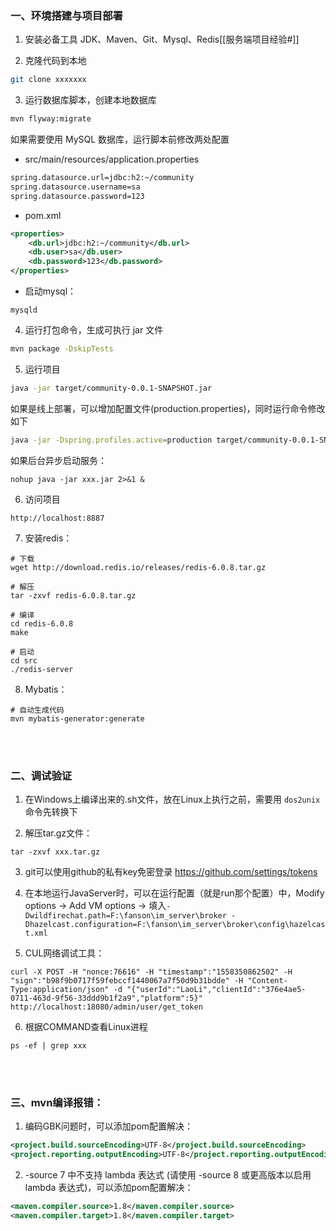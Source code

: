 ### 一、环境搭建与项目部署
1. 安装必备工具  JDK、Maven、Git、Mysql、Redis[[服务端项目经验#]]

2. 克隆代码到本地  
```sh  
git clone xxxxxxx
```  

3. 运行数据库脚本，创建本地数据库  
```sh  
mvn flyway:migrate
```  

如果需要使用 MySQL 数据库，运行脚本前修改两处配置 
- src/main/resources/application.properties
```sh
spring.datasource.url=jdbc:h2:~/community  
spring.datasource.username=sa  
spring.datasource.password=123  
```
- pom.xml  
```xml
<properties>  
    <db.url>jdbc:h2:~/community</db.url>    
    <db.user>sa</db.user>    
    <db.password>123</db.password>
</properties>  
```  
- 启动mysql：
```shell
mysqld
```

4. 运行打包命令，生成可执行 jar 文件  
```sh  
mvn package -DskipTests
```

5. 运行项目  
```sh  
java -jar target/community-0.0.1-SNAPSHOT.jar
```

如果是线上部署，可以增加配置文件(production.properties)，同时运行命令修改如下  
```sh  
java -jar -Dspring.profiles.active=production target/community-0.0.1-SNAPSHOT.jar
```  

如果后台异步启动服务：
```shell
nohup java -jar xxx.jar 2>&1 &
```

6. 访问项目  
```  
http://localhost:8887  
```

7. 安装redis：
```shell
# 下载
wget http://download.redis.io/releases/redis-6.0.8.tar.gz

# 解压
tar -zxvf redis-6.0.8.tar.gz

# 编译
cd redis-6.0.8
make

# 启动
cd src
./redis-server
```

8. Mybatis：
```shell
# 自动生成代码
mvn mybatis-generator:generate
```

<br><br>
### 二、调试验证
1. 在Windows上编译出来的.sh文件，放在Linux上执行之前，需要用 `dos2unix` 命令先转换下

2. 解压tar.gz文件：
```shell
tar -zxvf xxx.tar.gz
```

3. git可以使用github的私有key免密登录 https://github.com/settings/tokens

4. 在本地运行JavaServer时，可以在运行配置（就是run那个配置）中，Modify options -> Add VM options -> 填入`-Dwildfirechat.path=F:\fanson\im_server\broker -Dhazelcast.configuration=F:\fanson\im_server\broker\config\hazelcast.xml`

5. CUL网络调试工具：
```shell
curl -X POST -H "nonce:76616" -H "timestamp":"1558350862502" -H "sign":"b98f9b0717f59febccf1440067a7f50d9b31bdde" -H "Content-Type:application/json" -d "{"userId":"LaoLi","clientId":"376e4ae5-0711-463d-9f56-33ddd9b1f2a9","platform":5}" http://localhost:18080/admin/user/get_token
```

6. 根据COMMAND查看Linux进程
```shell
ps -ef | grep xxx
```

<br><br>

### 三、mvn编译报错：
1. 编码GBK问题时，可以添加pom配置解决：
```xml
<project.build.sourceEncoding>UTF-8</project.build.sourceEncoding>  
<project.reporting.outputEncoding>UTF-8</project.reporting.outputEncoding>
```

2.  -source 7 中不支持 lambda 表达式  (请使用 -source 8 或更高版本以启用 lambda 表达式)，可以添加pom配置解决：
```xml
<maven.compiler.source>1.8</maven.compiler.source>  
<maven.compiler.target>1.8</maven.compiler.target>
```

